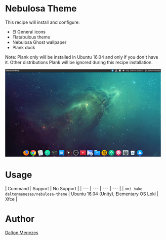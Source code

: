 # Nebulosa Theme

This recipe will install and configure:

- El General icons
- Flatabulous theme
- Nebulosa Ghost wallpaper
- Plank dock

Note: Plank only will be installed in Ubuntu 16.04 and only if you don't have it. Other distributions Plank will be ignored during this recipe installation.

<p align="center">
<img src="bin/thumb.jpg" alt="Nebulosa Theme Thumbnail" />
</p>

# Usage

| Command | Support | No Support |
| --- | --- | --- | --- |
| `uni bake daltonmenezes/nebulosa-theme` | Ubuntu 16.04 (Unity), Elementary OS Loki | Xfce |

# Author

[Dalton Menezes](https://github.com/uni-linux/recipes/tree/master/src/daltonmenezes)
